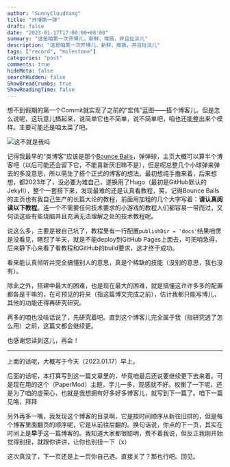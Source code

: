 ```yaml
---
author: "SunnyCloudYang"
title: "开博第一弹"
draft: false
date: "2023-01-17T17:00:00+08:00"
summary: "这是咱第一次开博儿，新鲜，难搞，并且扯淡儿"
description: "这是咱第一次开博儿，新鲜，难搞，并且扯淡儿"
tags: ["record", "milestone"]
categories: "post"
comments: true
hideMeta: false
searchHidden: false
ShowBreadCrumbs: true
ShowReadingTime: false
---
```


想不到假期的第一个Commit就实现了之前的“宏伟”蓝图——搭个博客儿。但是怎么说呢，这玩意儿搞起来，说简单它也不简单，说不简单吧，咱也还能整出来个模样。主要可能还是咱太菜了吧。

![这不就是我吗](/images/meme1.jpg)

记得我最早的“类博客”应该是那个[Bounce Balls](/gadgets/old)，弹弹球，主页大概可以算半个博客吧（以后可能还会留下它，不能喜新厌旧嘛不是），但是呢总整几个小球弹来弹去的多没意思，所以萌生了搭个正式的博客的想法。最初想纯手撸来着，后来想想，都2023年了，没必要为难自己，遂换用了Hugo（最初是GitHub默认的JekyII），整个一套搭下来，发现最难的还是认真看教程，笑。记得Bounce Balls的主页也有我自己生产的长篇大论的教程，前面用加粗的几个大字写着：**请认真阅读以下教程**。连一个不需要任何技术要求的小游戏的教程人们都容易一带而过，又何谈这些有些烧脑并且充满无法理解之处的技术教程呢。

说这么多，主要是被自己坑了，教程里有一行配置`publishDir = 'docs'`结果咱愣是没看见，瞎怼了半天，就是不能deploy到GitHub Pages上面去，可把咱急得，后来静下心来看了看教程和GitHub的build要求，这才终于成功。

看来能认真倾听并完全搞懂别人的意思，真是个稀缺的技能（没别的意思，我也没有）。

除此之外，搭建中最大的困难，也是现在最大的困难，就是搞懂这许许多多的配置都各是干嘛的，在可预见的将来（指这篇博文完成之前），估计我都只能写博儿，其他的功能还得再研究研究。

再多的咱也没啥话说了，先研究着吧。直到这个博客儿完全属于我（指研究透了怎么用）之前，这篇文都会继续更。

也感谢您读到这儿，再会！

---

上面的话呢，大概写于今天（2023.01.17）早上。

后面的话呢，本打算写到这一篇文章里的，毕竟咱最后还说要继续更下去来着。可是现在用的这个（PaperMod）主题，字儿一多，观感就不好。权衡了一下呢，还是为了咱的虚荣心，也就是我想拥有好多好多博客儿，就写到下一篇了。咱下一篇见咯，拜拜

另外再多一嘴，我发现这个博客的目录啊，它是按时间顺序从新往旧排的，但是每个博客里面翻页的顺序呢，它是从前往后翻的。换句话说，你点的下一页，其实在时间上是**早于**这一篇博客的。我知道大家都很聪明，费不着我说，但反正我刚开始觉得别扭，就跟你讲讲，让你也别扭一下（x）

这次真没了，下一页还是上一页你自己选。直接关了？那也行吧。回见。
